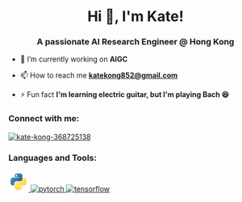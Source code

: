 <h1 align="center">Hi 👋, I'm Kate!</h1>
<h3 align="center">A passionate AI Research Engineer @ Hong Kong</h3>

- 🔭 I’m currently working on **AIGC**

- 📫 How to reach me **katekong852@gmail.com**

- ⚡ Fun fact **I'm learning electric guitar, but I'm playing Bach 😆**

<h3 align="left">Connect with me:</h3>
<p align="left">
<a href="https://linkedin.com/in/kate-kong-368725138" target="blank"><img align="center" src="https://raw.githubusercontent.com/rahuldkjain/github-profile-readme-generator/master/src/images/icons/Social/linked-in-alt.svg" alt="kate-kong-368725138" height="30" width="40" /></a>
</p>

<h3 align="left">Languages and Tools:</h3>
<p align="left"> <a href="https://www.python.org" target="_blank" rel="noreferrer"> <img src="https://raw.githubusercontent.com/devicons/devicon/master/icons/python/python-original.svg" alt="python" width="40" height="40"/> </a> <a href="https://pytorch.org/" target="_blank" rel="noreferrer"> <img src="https://www.vectorlogo.zone/logos/pytorch/pytorch-icon.svg" alt="pytorch" width="40" height="40"/> </a> <a href="https://www.tensorflow.org" target="_blank" rel="noreferrer"> <img src="https://www.vectorlogo.zone/logos/tensorflow/tensorflow-icon.svg" alt="tensorflow" width="40" height="40"/> </a> </p>
